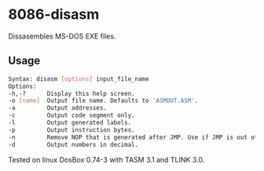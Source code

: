 # 8086-disasm  

Dissasembles MS-DOS EXE files.  

## Usage
```bash
Syntax: disasm [options] input_file_name
Options:
-h,-?      Display this help screen.
-o [name]  Output file name. Defaults to 'ASMOUT.ASM'.
-a         Output addresses.
-c         Output code segment only.
-l         Output generated labels.
-p         Output instruction bytes.
-n         Remove NOP that is generated after JMP. Use if JMP is out of range for this reason.
-d         Output numbers in decimal.
```

Tested on linux DosBox 0.74-3 with TASM 3.1 and TLINK 3.0.